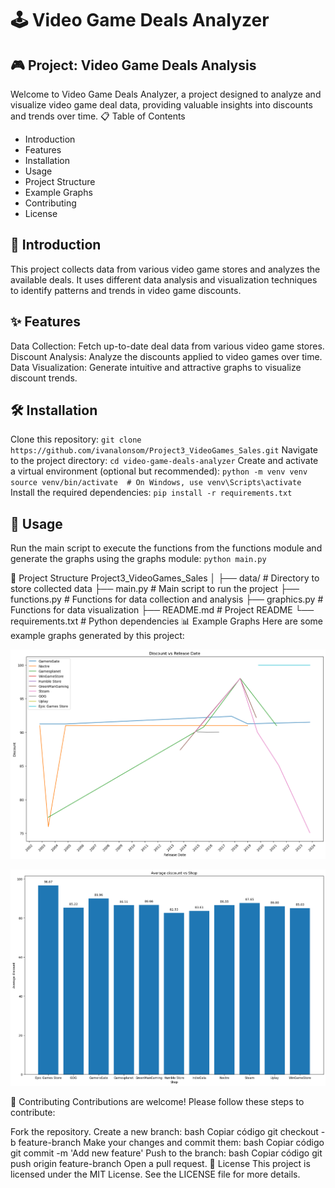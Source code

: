 # 🕹️ Video Game Deals Analyzer

## 🎮 Project: Video Game Deals Analysis
Welcome to Video Game Deals Analyzer, a project designed to analyze and visualize video game deal data, providing valuable insights into discounts and trends over time.
📋 Table of Contents
- Introduction
- Features
- Installation
- Usage
- Project Structure
- Example Graphs
- Contributing
- License
## 📝 Introduction
This project collects data from various video game stores and analyzes the available deals. It uses different data analysis and visualization techniques to identify patterns and trends in video game discounts.

## ✨ Features
Data Collection: Fetch up-to-date deal data from various video game stores.
Discount Analysis: Analyze the discounts applied to video games over time.
Data Visualization: Generate intuitive and attractive graphs to visualize discount trends.
## 🛠️ Installation
Clone this repository:
`git clone https://github.com/ivanalonsom/Project3_VideoGames_Sales.git`
Navigate to the project directory:
`cd video-game-deals-analyzer`
Create and activate a virtual environment (optional but recommended):
`python -m venv venv
source venv/bin/activate  # On Windows, use venv\Scripts\activate `
Install the required dependencies:
`pip install -r requirements.txt`
## 🚀 Usage
Run the main script to execute the functions from the functions module and generate the graphs using the graphs module:
`python main.py`

📁 Project Structure
Project3_VideoGames_Sales
│
├── data/                 # Directory to store collected data
├── main.py               # Main script to run the project
├── functions.py          # Functions for data collection and analysis
├── graphics.py           # Functions for data visualization
├── README.md             # Project README
└── requirements.txt      # Python dependencies
📊 Example Graphs
Here are some example graphs generated by this project:

![Discount VS Release Date linear graph taken at 11h on 12-9-2024 (dd/mm/yy)](Example_graphs/Discount_VS_ReleaseDate_linear_12-9-2024_11h.png)

![Discount VS Shop bar graph taken at 11h on 12-9-2024 (dd/mm/yy)](Example_graphs/Discount_VS_Shop_bars_12-9-2024_11h.png)

🤝 Contributing
Contributions are welcome! Please follow these steps to contribute:

Fork the repository.
Create a new branch:
bash
Copiar código
git checkout -b feature-branch
Make your changes and commit them:
bash
Copiar código
git commit -m 'Add new feature'
Push to the branch:
bash
Copiar código
git push origin feature-branch
Open a pull request.
📄 License
This project is licensed under the MIT License. See the LICENSE file for more details.
